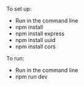To set up:
* Run in the command line
* npm install
* npm install express
* npm install uuid
* npm install cors

To run:
* Run in the command line
* npm run dev